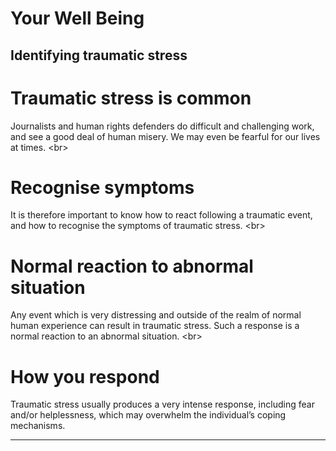 # Your Well Being

## Identifying traumatic stress

# Traumatic stress is common
Journalists and human rights defenders do difficult and challenging work, and see a good deal of human misery. We may even be fearful for our lives at times.
&lt;br&gt;
# Recognise symptoms
It is therefore important to know how to react following a traumatic event, and how to recognise the symptoms of traumatic stress.
&lt;br&gt;
# Normal reaction to abnormal situation
Any event which is very distressing and outside of the realm of normal human experience can result in traumatic stress. Such a response is a normal reaction to an abnormal situation.
&lt;br&gt;
# How you respond
Traumatic stress usually produces a very intense response, including fear and/or helplessness, which may overwhelm the individual’s coping mechanisms.

***